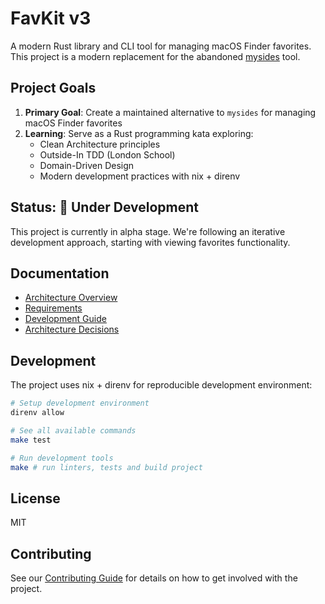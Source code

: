 # FavKit v3

A modern Rust library and CLI tool for managing macOS Finder favorites. This project is a modern replacement for the abandoned [mysides](https://github.com/mosen/mysides) tool.

## Project Goals

1. **Primary Goal**: Create a maintained alternative to `mysides` for managing macOS Finder favorites
2. **Learning**: Serve as a Rust programming kata exploring:
   - Clean Architecture principles
   - Outside-In TDD (London School)
   - Domain-Driven Design
   - Modern development practices with nix + direnv

## Status: 🚧 Under Development

This project is currently in alpha stage. We're following an iterative development approach, starting with viewing favorites functionality.

## Documentation

- [Architecture Overview](docs/architecture.md)
- [Requirements](docs/requirements.md)
- [Development Guide](docs/development.md)
- [Architecture Decisions](docs/adr/)

## Development

The project uses nix + direnv for reproducible development environment:

```bash
# Setup development environment
direnv allow

# See all available commands
make test

# Run development tools
make # run linters, tests and build project
```

## License

MIT

## Contributing

See our [Contributing Guide](CONTRIBUTING.md) for details on how to get involved with the project.